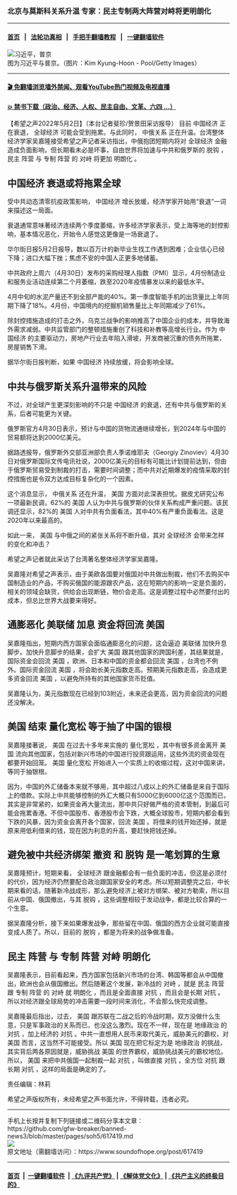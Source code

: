 ### 北京与莫斯科关系升温 专家：民主专制两大阵营对峙将更明朗化
------------------------

#### [首页](https://github.com/gfw-breaker/banned-news3/blob/master/README.md) &nbsp;&nbsp;|&nbsp;&nbsp; [法轮功真相](https://github.com/begood0513/basic/blob/master/README.md)  &nbsp;&nbsp;|&nbsp;&nbsp; [手把手翻墙教程](https://github.com/gfw-breaker/guides/wiki)  &nbsp;&nbsp;|&nbsp;&nbsp; [一键翻墙软件](https://github.com/gfw-breaker/nogfw/blob/master/README.md)  



<div><img alt="习近平，普京" src="https://img.soundofhope.org/2022-05/gettyimages-1152459968-1651536707979.jpg"/>
<br/><figcaption class="caption">
 图为习近平与普京。（图片：Kim Kyung-Hoon - Pool/Getty Images）
</figcaption></div><hr/>

#### [ 🎬  免翻墙浏览墙外禁闻、观看YouTube热门视频及电视直播](https://github.com/gfw-breaker/HelloWorld)

#### [ 💥  禁书下载（政治、经济、人权、民主自由、文革、六四 ...）](https://github.com/gfw-breaker/books/blob/master/README.md)

<div><div class="Content__Wrapper sc-1bvya0-0 grZQxZ">
 <p class="meta-top">
  <span class="meta">
   【希望之声2022年5月2日】（本台记者斐珍/贺景田采访报导）
  </span>
  目前
  <ok href="/term/2423">
   中国经济
  </ok>
  正在衰退，
  <ok href="/term/25139">
   全球经济
  </ok>
  可能会受到拖累。与此同时，
  <ok href="/term/72798">
   中俄关系
  </ok>
  正在升温。台湾整体经济学家吴嘉隆接受希望之声记者采访指出，中俄抱团短期内将对
  <ok href="/term/25139">
   全球经济
  </ok>
  金融造成负面影响，但长期看未必是坏事，自由世界将加速与中共和俄罗斯的
  <ok href="/term/181388">
   脱钩
  </ok>
  ，
  <ok href="/term/5428">
   民主
  </ok>
  <ok href="/term/730459">
   阵营
  </ok>
  与
  <ok href="/term/25905">
   专制
  </ok>
  <ok href="/term/730459">
   阵营
  </ok>
  的
  <ok href="/term/61248">
   对峙
  </ok>
  将更加
  <ok href="/term/730462">
   明朗化
  </ok>
  。
 </p>
 <h2>
  <strong>
   <ok href="/term/2423">
    中国经济
   </ok>
   衰退或将拖累全球
  </strong>
 </h2>
 <p>
  受中共动态清零抗疫政策影响，
  <ok href="/term/2423">
   中国经济
  </ok>
  增长放缓，经济学家开始用“衰退”一词来描述这一局面。
 </p>
 <p>
  衰退通常意味著经济连续两个季度萎缩，许多经济学家表示，受上海等地的封控影响，基本情况恶化，开始令人感觉这更像是一场衰退了。
 </p>
 <p>
  华尔街日报5月2日报导，数以百万计的新毕业生找工作遇到困难；企业信心已经下降；进口大幅下挫；焦虑不安的中国人正更多地储蓄。
 </p>
 <p>
  中共政府上周六（4月30日）发布的采购经理人指数（PMI）显示，4月份制造业和服务业活动连续第二个月萎缩，跌至2020年疫情暴发以来的最低水平。
 </p>
 <p>
  4月中旬的水泥产量还不到全部产能的40%。第一季度智能手机的出货量比上年同期下降了18%。4月份，中国境内的挖掘机销售量比上年同期减少了61%。
 </p>
 <p>
  除封控措施造成的打击之外，乌克兰战争的影响推高了中国企业的成本，并导致海外需求减弱。中共监管部门的整顿措施重创了科技和补教等高增长行业。作为
  <ok href="/term/2423">
   中国经济
  </ok>
  的主要驱动力，房地产行业去年陷入滑坡，开发商被沉重的债务所拖累，房屋销售下滑。
 </p>
 <p>
  据华尔街日报判断，如果
  <ok href="/term/2423">
   中国经济
  </ok>
  持续放缓，将会影响全球。
 </p>
 <h2>
  <strong>
   中共与俄罗斯关系升温带来的风险
  </strong>
 </h2>
 <p>
  不过，对全球产生更深刻影响的不只是
  <ok href="/term/2423">
   中国经济
  </ok>
  的衰退，还有中共与俄罗斯的关系，后者可能更为关键。
 </p>
 <p>
  俄罗斯官方4月30日表示，预计与中国的货物流通继续增长，到2024年与中国的贸易额将达到2000亿美元。
 </p>
 <p>
  据路透报导，俄罗斯外交部亚洲部负责人季诺维耶夫（Georgiy Zinoviev）4月30日对俄罗斯国际文传电讯社说，2000亿美元的目标有可能比计划提前达到，但由于俄罗斯贸易受到制裁的打击，需要时间调整；而中共对近期爆发的疫情采取的封控措施也是令双方达成目标复杂化的一个因素。
 </p>
 <p>
  这个消息显示，
  <ok href="/term/72798">
   中俄关系
  </ok>
  还在升温，
  <ok href="/term/1045">
   美国
  </ok>
  方面对此深表担忧。据皮尤研究公布一项最新民调，62%的
  <ok href="/term/1045">
   美国
  </ok>
  人认为中共与俄罗斯的伙伴关系构成严重问题。该民调还显示，82%的
  <ok href="/term/1045">
   美国
  </ok>
  人对中共有负面看法，其中40%有严重负面看法。这是2020年以来最高的。
 </p>
 <p>
  如此一来，
  <ok href="/term/1045">
   美国
  </ok>
  与中俄之间的紧张关系将不断升级，其对
  <ok href="/term/25139">
   全球经济
  </ok>
  会带来怎样的变化和冲击？
 </p>
 <p>
  希望之声记者就此采访了台湾著名整体经济学家吴嘉隆。
 </p>
 <p>
  吴嘉隆对希望之声表示，由于美欧各国要对俄国对中共做出制裁，他们不去购买中国制造业的产品，不购买俄国的能源跟农产品，这在短期内的影响一定是负面的，相关的领域会缺货，供给会出现断链，物价会走高。这是调整过程中必然要付出的成本，但总比世界大战要来得好。
 </p>
 <h2>
  <strong>
   通膨恶化
   <ok href="/term/1061">
    美联储
   </ok>
   加息 资金将回流
   <ok href="/term/1045">
    美国
   </ok>
  </strong>
 </h2>
 <p>
  吴嘉隆指出，短期内西方国家会面临通膨恶化的问题，这会逼迫
  <ok href="/term/1061">
   美联储
  </ok>
  加快升息脚步。加快升息脚步的结果，会扩大
  <ok href="/term/1045">
   美国
  </ok>
  跟其他国家的跨国利差，其结果就是，国际资金会回流
  <ok href="/term/1045">
   美国
  </ok>
  ，欧洲、日本和中国的资金都会回流
  <ok href="/term/1045">
   美国
  </ok>
  ，台湾也不例外。国际资金回流
  <ok href="/term/1045">
   美国
  </ok>
  ，将会助长美元指数走高。预期美元指数走高，会造成更多资金回流
  <ok href="/term/1045">
   美国
  </ok>
  ，以避免所持有的其他国家货币贬值。
 </p>
 <p>
  吴嘉隆认为，美元指数现在已经到103附近，未来还会更高，因为资金回流的问题还没解决。
 </p>
 <h2>
  <strong>
   <ok href="/term/1045">
    美国
   </ok>
   结束
   <ok href="/term/138759">
    量化宽松
   </ok>
   等于抽了中国的银根
  </strong>
 </h2>
 <p>
  吴嘉隆接著说，
  <ok href="/term/1045">
   美国
  </ok>
  在过去十多年来实施的
  <ok href="/term/138759">
   量化宽松
  </ok>
  ，其中有很多资金离开
  <ok href="/term/1045">
   美国
  </ok>
  流向其他国家，包括对新兴市场的中国进行投资跟运用，这些外流的资金现在都要开始回笼。
  <ok href="/term/1045">
   美国
  </ok>
  <ok href="/term/138759">
   量化宽松
  </ok>
  开始进入一个实质上的收缩过程，这对中国来讲，等同于抽银根。
 </p>
 <p>
  因为，中国的外汇储备本来就不够用，其中超过八成以上的外汇储备是来自于国际上的借款。实际上中共能够控制的外汇大概只有5000亿到6000亿这个范围而已，其实是非常紧的，如果资金再大量流出，那中共只好做严格的资本管制，到最后可能会拖累香港。不但中国股市、香港股市会下跌，大概全球股市，短期内都会看到下跌的风暴，因为资金会离开各个国家，回流
  <ok href="/term/1045">
   美国
  </ok>
  。将借来的钱开始还掉，就是原来用低利借来的钱，现在因为利息的升高，要赶快把钱还掉。
 </p>
 <h2>
  <strong>
   避免被中共经济绑架
   <ok href="/term/82448">
    撤资
   </ok>
   和
   <ok href="/term/181388">
    脱钩
   </ok>
   是一笔划算的生意
  </strong>
 </h2>
 <p>
  吴嘉隆预计，短期来看，
  <ok href="/term/25139">
   全球经济
  </ok>
  跟金融都会有一些负面的冲击，但这是必须付的代价，因为经济仍然要配合政治跟国家安全的考虑。所以短期调整完之后，中长期来看的话，随著新冷战成形，那么避免经济上被对方绑架、被对方勒索，所以目前从中国、俄国撤出，与其
  <ok href="/term/181388">
   脱钩
  </ok>
  ，这些调整相较于发动战争，都是比较合算的一个生意。
 </p>
 <p>
  据吴嘉隆分析，接下来如果爆发战争，那些留在中国、俄国的西方企业就可能直接变成人质了。所以，目前的
  <ok href="/term/181388">
   脱钩
  </ok>
  ，都是为将来的战争做准备。
 </p>
 <h2>
  <strong>
   <ok href="/term/5428">
    民主
   </ok>
   <ok href="/term/730459">
    阵营
   </ok>
   与
   <ok href="/term/25905">
    专制
   </ok>
   <ok href="/term/730459">
    阵营
   </ok>
   <ok href="/term/61248">
    对峙
   </ok>
   <ok href="/term/730462">
    明朗化
   </ok>
  </strong>
 </h2>
 <p>
  吴嘉隆表示，目前看起来，西方国家包括新兴市场的台湾、韩国等都会从中国撤出，欧洲也会从俄国撤出。然后随著这个发展，新冷战的
  <ok href="/term/61248">
   对峙
  </ok>
  ，就是
  <ok href="/term/5428">
   民主
  </ok>
  <ok href="/term/730459">
   阵营
  </ok>
  跟
  <ok href="/term/25905">
   专制
  </ok>
  <ok href="/term/730459">
   阵营
  </ok>
  的
  <ok href="/term/61248">
   对峙
  </ok>
  就
  <ok href="/term/730462">
   明朗化
  </ok>
  ，而且是全面直接
  <ok href="/term/29237">
   对抗
  </ok>
  ，而且会是长期
  <ok href="/term/29237">
   对抗
  </ok>
  。所以对经济跟全球局势的冲击需要一段时间来消化，不会那么快完成调整。
 </p>
 <p>
  吴嘉隆最后指出，过去，
  <ok href="/term/1045">
   美国
  </ok>
  跟苏联在二战之后的冷战时期，双方没做什么生意，只是军事政治的关系而已，也没这么激烈。现在不一样，现在是
  <ok href="/term/63822">
   地缘政治
  </ok>
  的
  <ok href="/term/29237">
   对抗
  </ok>
  ，加上经济的
  <ok href="/term/29237">
   对抗
  </ok>
  。中共一直想用人民币来取代美元，威胁美元的霸权，对
  <ok href="/term/1045">
   美国
  </ok>
  而言，这当然不可能接受。所以
  <ok href="/term/1045">
   美国
  </ok>
  现在把它标定为是
  <ok href="/term/63822">
   地缘政治
  </ok>
  的挑战，其实背后两各原因就是，威胁挑战
  <ok href="/term/1045">
   美国
  </ok>
  的世界霸权，威胁挑战美元的霸权地位。所以，
  <ok href="/term/1045">
   美国
  </ok>
  来把中共俄国一起制裁一起
  <ok href="/term/29237">
   对抗
  </ok>
  ，叫做直接
  <ok href="/term/29237">
   对抗
  </ok>
  ，全方位
  <ok href="/term/29237">
   对抗
  </ok>
  跟长期
  <ok href="/term/29237">
   对抗
  </ok>
  ，这样的局面是确定的了。
 </p>
 <p class="meta-btm">
  责任编辑：林莉
 </p>
 <p class="meta-btm">
  希望之声版权所有，未经希望之声书面允许，不得转载，违者必究。
 </p>
</div>
</div>
<hr/>
手机上长按并复制下列链接或二维码分享本文章：<br/>
https://github.com/gfw-breaker/banned-news3/blob/master/pages/soh5/617419.md <br/>
<a href='https://github.com/gfw-breaker/banned-news3/blob/master/pages/soh5/617419.md'><img src='https://github.com/gfw-breaker/banned-news3/blob/master/pages/soh5/617419.md.png'/></a> <br/>
原文地址（需翻墙访问）：https://www.soundofhope.org/post/617419


------------------------
#### [首页](https://github.com/gfw-breaker/banned-news3/blob/master/README.md) &nbsp;|&nbsp; [一键翻墙软件](https://github.com/gfw-breaker/nogfw/blob/master/README.md) &nbsp;| [《九评共产党》](https://github.com/gfw-breaker/9ping.md/blob/master/README.md#九评之一评共产党是什么) | [《解体党文化》](https://github.com/gfw-breaker/jtdwh.md/blob/master/README.md) | [《共产主义的终极目的》](https://github.com/gfw-breaker/gczydzjmd.md/blob/master/README.md)


<img src='http://gfw-breaker.win/banned-news3/pages/soh5/617419.md' width='0px' height='0px'/>